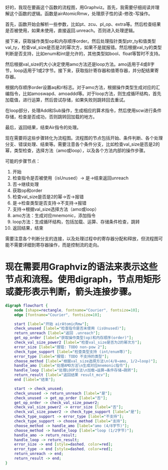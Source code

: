 好的，我现在要画这个函数的流程图，用Graphviz。首先，我需要仔细阅读并理解这个函数的逻辑。函数是airAtomicRmw，处理原子性的读-修改-写操作。

首先，函数开始会解析一些参数，比如pt、zcu、pl_op、extra等。然后检查结果是否被使用，如果未使用，直接返回.unreach。否则进入处理逻辑。

接下来，获取操作类型op和内存顺序order。然后处理指针类型ptr_ty和值类型val_ty，检查val_size是否是2的幂次方，如果不是就报错。然后根据val_ty的类型判断是否支持，比如enum和int是允许的，其他类型如bool、float等暂时不支持。

然后根据val_size的大小决定使用amo方法还是loop方法。amo适用于4或8字节，loop适用于1或2字节。接下来，获取指针寄存器和值寄存器，并分配结果寄存器。

根据内存顺序order设置aq和rl标志。对于amo方法，根据操作类型生成对应的汇编指令，比如amoswapd、amoaddd等。对于loop方法，则生成循环结构，首先加载值，进行运算，然后尝试存储，如果失败则跳转回去重试。

在loop部分，处理Add和Sub操作，生成相应的算术指令，然后使用scw进行条件存储，检查是否成功，否则跳转回加载的地方。

最后，返回结果，结束Air指令的处理。

现在需要将这些步骤转化为流程图。流程图的节点包括开始、条件判断、各个处理分支、错误处理、结束等。需要注意各个条件分支，比如检查val_size是否是2的幂，类型检查，选择方法（amo或loop），以及各个方法内部的操作步骤。

可能的步骤节点：

1. 开始
2. 检查指令是否被使用（isUnused）→ 是→结束返回unreach
3. 否→继续处理
4. 获取op和order
5. 检查val_size是否是2的幂→否→报错
6. 是→检查类型是否支持→不支持→报错
7. 支持→根据val_size选择方法（amo或loop）
8. amo方法：生成对应mnemonic，添加指令
9. loop方法：生成循环结构，包括加载、运算、存储条件检查，跳转
10. 返回结果，结束

需要注意各个判断分支的连接，以及处理过程中的寄存器分配和释放，但流程图可能不需要详细到寄存器操作，而是控制流的走向。

现在需要用Graphviz的语法来表示这些节点和流程。使用digraph，节点用矩形或菱形表示判断，箭头连接步骤。
================================================
```dot
digraph flowchart {
    node [shape=rectangle, fontname="Courier", fontsize=10];
    edge [fontname="Courier", fontsize=10];

    start [label="开始 airAtomicRmw"];
    check_unused [label="检查指令是否未使用 (isUnused)"];
    return_unreach [label="返回 .unreach"];
    get_op_order [label="获取操作类型(op)和内存顺序(order)"];
    check_val_size_power2 [label="检查val_size是否为2的幂次方"];
    error_size [label="报错: TODO non-pow 2"];
    check_type_support [label="检查类型支持 (int/enum等)"];
    error_type [label="报错: TODO 不支持的类型"];
    choose_method [label="根据val_size选择方法\n(4/8→amo, 1/2→loop)"];
    handle_amo [label="处理AMO方法\n生成对应mnemonic指令"];
    handle_loop [label="处理LOOP方法\n加载→运算→条件存储→跳转"];
    return_result [label="返回结果 result_mcv"];
    end [label="结束"];

    start -> check_unused;
    check_unused -> return_unreach [label="是"];
    check_unused -> get_op_order [label="否"];
    get_op_order -> check_val_size_power2;
    check_val_size_power2 -> error_size [label="否"];
    check_val_size_power2 -> check_type_support [label="是"];
    check_type_support -> error_type [label="不支持"];
    check_type_support -> choose_method [label="支持"];
    choose_method -> handle_amo [label="amo (4/8字节)"];
    choose_method -> handle_loop [label="loop (1/2字节)"];
    handle_amo -> return_result;
    handle_loop -> return_result;
    error_size -> end [style=dashed, color=red];
    error_type -> end [style=dashed, color=red];
    return_unreach -> end;
    return_result -> end;
}
```